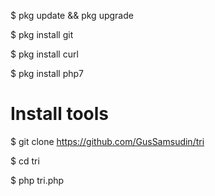 $ pkg update && pkg upgrade

$ pkg install git

$ pkg install curl

$ pkg install php7

# Install tools
$ git clone https://github.com/GusSamsudin/tri

$ cd tri

$ php tri.php









